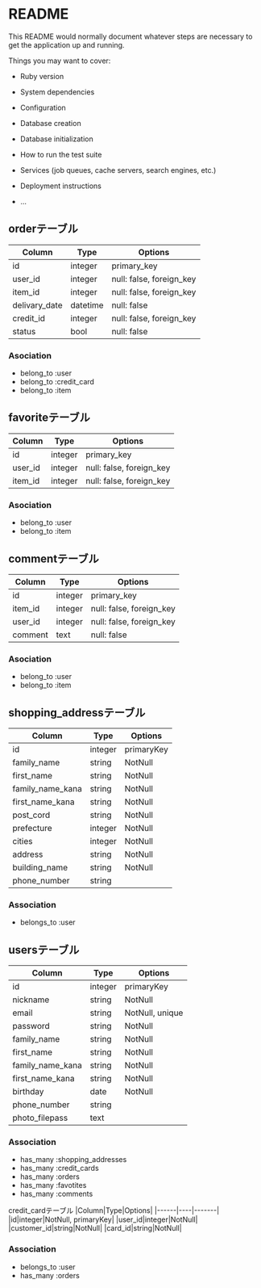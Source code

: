 # README

This README would normally document whatever steps are necessary to get the
application up and running.

Things you may want to cover:

* Ruby version

* System dependencies

* Configuration

* Database creation

* Database initialization

* How to run the test suite

* Services (job queues, cache servers, search engines, etc.)

* Deployment instructions

* ...

## orderテーブル
|Column|Type|Options|
|------|----|-------|
|id|integer|primary_key|
|user_id|integer|null: false, foreign_key|
|item_id|integer|null: false, foreign_key|
|delivary_date|datetime|null: false|
|credit_id|integer|null: false, foreign_key|
|status|bool|null: false|
### Asociation
- belong_to :user
- belong_to :credit_card
- belong_to :item

## favoriteテーブル
|Column|Type|Options|
|------|----|-------|
|id|integer|primary_key|
|user_id|integer|null: false, foreign_key|
|item_id|integer|null: false, foreign_key|
### Asociation
- belong_to :user
- belong_to :item

## commentテーブル
|Column|Type|Options|
|------|----|-------|
|id|integer|primary_key|
|item_id|integer|null: false, foreign_key|
|user_id|integer|null: false, foreign_key|
|comment|text|null: false|
### Asociation
- belong_to :user
- belong_to :item



## shopping_addressテーブル
|Column|Type|Options|
|------|----|-------|
|id|integer|primaryKey|
|family_name|string|NotNull|
|first_name|string|NotNull|
|family_name_kana|string|NotNull|
|first_name_kana|string|NotNull|
|post_cord|string|NotNull|
|prefecture|integer|NotNull|
|cities|integer|NotNull|
|address|string|NotNull|
|building_name|string|NotNull|
|phone_number|string||

### Association
- belongs_to :user

## usersテーブル
|Column|Type|Options|
|------|----|-------|
|id|integer|primaryKey|
|nickname|string|NotNull|
|email|string|NotNull, unique|
|password|string|NotNull|
|family_name|string|NotNull|
|first_name|string|NotNull|
|family_name_kana|string|NotNull|
|first_name_kana|string|NotNull|
|birthday|date|NotNull|
|phone_number|string||
|photo_filepass|text||

### Association
- has_many :shopping_addresses
- has_many :credit_cards
- has_many :orders
- has_many :favotites
- has_many :comments


credit_cardテーブル
|Column|Type|Options|
|------|----|-------|
|id|integer|NotNull, primaryKey|
|user_id|integer|NotNull|
|customer_id|string|NotNull|
|card_id|string|NotNull|

### Association
- belongs_to :user
- has_many :orders
